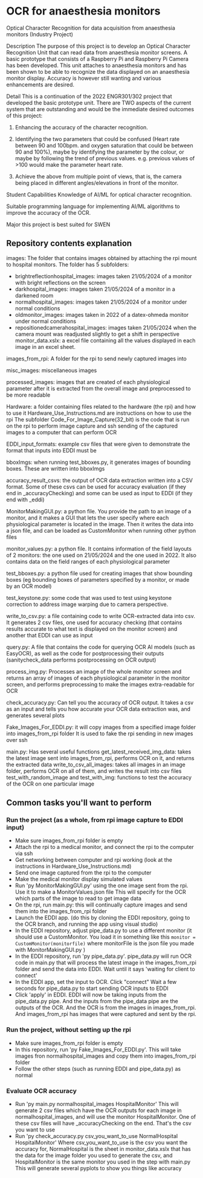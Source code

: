 # OCR for anaesthesia monitors

Optical Character Recognition for data acquisition from anaesthesia monitors (Industry Project)

Description
The purpose of this project is to develop an Optical Character Recognition Unit that can read data from anaesthesia monitor screens. A basic prototype that consists of a Raspberry Pi and Raspberry Pi Camera has been developed. This unit attaches to anaesthesia monitors and has been shown to be able to recognize the data displayed on an anaesthesia monitor display. Accuracy is however still wanting and various enhancements are desired.


Detail
This is a continuation of the 2022 ENGR301/302 project that developed the basic prototype unit. There are TWO aspects of the current system that are outstanding and would be the immediate desired outcomes of this project:

1. Enhancing the accuracy of the character recognition.

2. Identifying the two parameters that could be confused (Heart rate between 90 and 100bpm. and oxygen saturation that could be between 90 and 100%), maybe by identifying the parameter by the colour, or maybe by following the trend of previous values. e.g. previous values of >100 would make the parameter heart rate.

3. Achieve the above from multiple point of views, that is, the camera being placed in different angles/elevations in front of the monitor.

Student Capabilities
Knowledge of AI/ML for optical character recognition.

Suitable programming language for implementing AI/ML algorithms to improve the accuracy of the OCR.

Major this project is best suited for
SWEN

## Repository contents explanation

images: 
The folder that contains images obtained by attaching the rpi mount to hospital monitors. 
The folder has 5 subfolders:
- brightreflectionhospital_images: images taken 21/05/2024 of a monitor with bright reflections on the screen
- darkhospital_images: images taken 21/05/2024 of a monitor in a darkened room
- normalhospital_images: images taken 21/05/2024 of a monitor under normal conditions
- oldmonitor_images: images taken in 2022 of a datex-ohmeda monitor under normal conditions
- repositionedcamerahospital_images: images taken 21/05/2024 when the camera mount was readjusted slightly to get a shift in perspective
monitor_data.xslx: a excel file containing all the values displayed in each image in an excel sheet. 

images_from_rpi: 
A folder for the rpi to send newly captured images into

misc_images: miscellaneous images

processed_images: images that are created of each physiological parameter after it is extracted from the overall image and preprocessed to be more readable

Hardware: a folder containing files related to the hardware (the rpi) and how to use it
Hardware_Use_Instructions.md are instructions on how to use the rpi
The subfolder Code_For_Image_Capture(32_bit) is the code that is run on the rpi to perform image capture and ssh sending of the captured images to a computer that can perform OCR

EDDI_input_formats: example csv files that were given to demonstrate the format that inputs into EDDI must be

bboxImgs: when running test_bboxes.py, it generates images of bounding boxes. These are written into bboxImgs

accuracy_result_csvs: the output of OCR data extraction written into a CSV format. Some of these csvs can be used for accuracy evaluation (if they end in _accuracyChecking) and some can be used as input to EDDI (if they end with _eddi)

MonitorMakingGUI.py: a python file. You provide the path to an image of a monitor, and it makes a GUI that lets the user specify where each physiological parameter is located in the image. Then it writes the data into a json file, and can be loaded as CustomMonitor when running other python files

monitor_values.py: a python file. It contains information of the field layouts of 2 monitors: the one used on 21/05/2024 and the one used in 2022. It also contains data on the field ranges of each physiological parameter

test_bboxes.py: a python file used for creating images that show bounding boxes (eg bounding boxes of parameters specified by a monitor, or made by an OCR model)

test_keystone.py: some code that was used to test using keystone correction to address image warping due to camera perspective. 

write_to_csv.py: a file containing code to write OCR-extracted data into csv. It generates 2 csv files, one used for accuracy checking (that contains results accurate to what text is displayed on the monitor screen) and another that EDDI can use as input

query.py: A file that contains the code for querying OCR AI models (such as EasyOCR), as well as the code for postprocessing their outputs (sanitycheck_data performs postprocessing on OCR output)

process_img.py: Processes an image of the whole monitor screen and returns an array of images of each physiological parameter in the monitor screen, and performs preprocessing to make the images extra-readable for OCR

check_accuracy.py: Can tell you the accuracy of OCR output. It takes a csv as an input and tells you how accurate your OCR data extraction was, and generates several plots

Fake_Images_For_EDDI.py: it will copy images from a specified image folder into images_from_rpi folder
It is used to fake the rpi sending in new images over ssh

main.py: Has several useful functions
get_latest_received_img_data: takes the latest image sent into images_from_rpi, performs OCR on it, and returns the extracted data
write_to_csv_all_images: takes all images in an image folder, performs OCR on all of them, and writes the result into csv files
test_with_random_image and test_with_img: functions to test the accuracy of the OCR on one particular image

## Common tasks you'll want to perform

### Run the project (as a whole, from rpi image capture to EDDI input)

- Make sure images_from_rpi folder is empty
- Attach the rpi to a medical monitor, and connect the rpi to the computer via ssh
- Get networking between computer and rpi working (look at the instructions in Hardware_Use_Instructions.md)
- Send one image captured from the rpi to the computer
- Make the medical monitor display simulated values
- Run 'py MonitorMakingGUI.py' using the one image sent from the rpi. Use it to make a MonitorValues.json file
This will specify for the OCR which parts of the image to read to get image data
- On the rpi, run main.py: this will continually capture images and send them into the images_from_rpi folder
- Launch the EDDI app. (do this by cloning the EDDI repository, going to the OCR branch, and running the app using visual studio)
- In the EDDI repository, adjust pipe_data.py to use a different monitor
(it should use a CustomMonitor. You load it in something like this
``` monitor = CustomMonitor(monitorfile) ``` where monitorFile is the json file you made with MonitorMakingGUI.py )
- In the EDDI repository, run 'py pipe_data.py'. pipe_data.py will run OCR code in main.py that will process the latest image in the images_from_rpi folder and send the data into EDDI.
Wait until it says 'waiting for client to connect'
- In the EDDI app, set the input to OCR. Click "connect"
Wait a few seconds for pipe_data.py to start sending OCR inputs to EDDI
- Click 'apply' in EDDI. EDDI will now be taking inputs from the pipe_data.py pipe. And the inputs from the pipe_data pipe are the outputs of the OCR. And the OCR is from the images in images_from_rpi. And images_from_rpi has images that were captured and sent by the rpi.

### Run the project, without setting up the rpi

- Make sure images_from_rpi folder is empty
- In this repository, run 'py Fake_Images_For_EDDI.py'. This will take images fron normalhospital_images and copy them into images_from_rpi folder
- Follow the other steps (such as running EDDI and pipe_data.py) as normal

### Evaluate OCR accuracy

- Run 'py main.py normalhospital_images HospitalMonitor'
This will generate 2 csv files which have the OCR outputs for each image in normalhospital_images, and will use the monitor HospitalMonitor. One of these csv files will have _accuracyChecking on the end. That's the csv you want to use
- Run 'py check_accuracy.py csv_you_want_to_use NormalHospital HospitalMonitor'
Where csv_you_want_to_use is the csv you want the accuracy for, NormalHospital is the sheet in monitor_data.xslx that has the data for the image folder you used to generate the csv, and HospitalMonitor is the same monitor you used in the step with main.py
This will generate several pyplots to show you things like accuracy